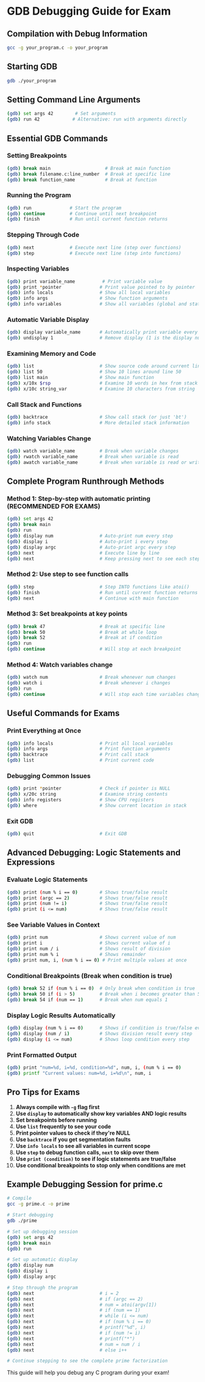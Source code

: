 # GDB Debugging Guide for Exam

## Compilation with Debug Information
```bash
gcc -g your_program.c -o your_program
```

## Starting GDB
```bash
gdb ./your_program
```

## Setting Command Line Arguments
```bash
(gdb) set args 42        # Set arguments
(gdb) run 42            # Alternative: run with arguments directly
```

## Essential GDB Commands

### Setting Breakpoints
```bash
(gdb) break main                    # Break at main function
(gdb) break filename.c:line_number  # Break at specific line
(gdb) break function_name           # Break at function
```

### Running the Program
```bash
(gdb) run              # Start the program
(gdb) continue         # Continue until next breakpoint
(gdb) finish           # Run until current function returns
```

### Stepping Through Code
```bash
(gdb) next             # Execute next line (step over functions)
(gdb) step             # Execute next line (step into functions)
```

### Inspecting Variables
```bash
(gdb) print variable_name          # Print variable value
(gdb) print *pointer              # Print value pointed to by pointer
(gdb) info locals                 # Show all local variables
(gdb) info args                   # Show function arguments
(gdb) info variables              # Show all variables (global and static)
```

### Automatic Variable Display
```bash
(gdb) display variable_name       # Automatically print variable every step
(gdb) undisplay 1                 # Remove display (1 is the display number)
```

### Examining Memory and Code
```bash
(gdb) list                        # Show source code around current line
(gdb) list 50                     # Show 10 lines around line 50
(gdb) list main                   # Show main function
(gdb) x/10x $rsp                  # Examine 10 words in hex from stack
(gdb) x/10c string_var            # Examine 10 characters from string
```

### Call Stack and Functions
```bash
(gdb) backtrace                   # Show call stack (or just 'bt')
(gdb) info stack                  # More detailed stack information
```

### Watching Variables Change
```bash
(gdb) watch variable_name         # Break when variable changes
(gdb) rwatch variable_name        # Break when variable is read
(gdb) awatch variable_name        # Break when variable is read or written
```

## Complete Program Runthrough Methods

### Method 1: Step-by-step with automatic printing (RECOMMENDED FOR EXAMS)
```bash
(gdb) set args 42
(gdb) break main
(gdb) run
(gdb) display num                 # Auto-print num every step
(gdb) display i                   # Auto-print i every step
(gdb) display argc                # Auto-print argc every step
(gdb) next                        # Execute line by line
(gdb) next                        # Keep pressing next to see each step
```

### Method 2: Use step to see function calls
```bash
(gdb) step                        # Step INTO functions like atoi()
(gdb) finish                      # Run until current function returns
(gdb) next                        # Continue with main function
```

### Method 3: Set breakpoints at key points
```bash
(gdb) break 47                    # Break at specific line
(gdb) break 50                    # Break at while loop
(gdb) break 52                    # Break at if condition
(gdb) run
(gdb) continue                    # Will stop at each breakpoint
```

### Method 4: Watch variables change
```bash
(gdb) watch num                   # Break whenever num changes
(gdb) watch i                     # Break whenever i changes
(gdb) run
(gdb) continue                    # Will stop each time variables change
```

## Useful Commands for Exams

### Print Everything at Once
```bash
(gdb) info locals                 # Print all local variables
(gdb) info args                   # Print function arguments
(gdb) backtrace                   # Print call stack
(gdb) list                        # Print current code
```

### Debugging Common Issues
```bash
(gdb) print *pointer              # Check if pointer is NULL
(gdb) x/20c string                # Examine string contents
(gdb) info registers              # Show CPU registers
(gdb) where                       # Show current location in stack
```

### Exit GDB
```bash
(gdb) quit                        # Exit GDB
```

## Advanced Debugging: Logic Statements and Expressions

### Evaluate Logic Statements
```bash
(gdb) print (num % i == 0)        # Shows true/false result
(gdb) print (argc == 2)           # Shows true/false result
(gdb) print (num != i)            # Shows true/false result
(gdb) print (i <= num)            # Shows true/false result
```

### See Variable Values in Context
```bash
(gdb) print num                   # Shows current value of num
(gdb) print i                     # Shows current value of i
(gdb) print num / i               # Shows result of division
(gdb) print num % i               # Shows remainder
(gdb) print num, i, (num % i == 0) # Print multiple values at once
```

### Conditional Breakpoints (Break when condition is true)
```bash
(gdb) break 52 if (num % i == 0)  # Only break when condition is true
(gdb) break 50 if (i > 5)         # Break when i becomes greater than 5
(gdb) break 54 if (num == 1)      # Break when num equals 1
```

### Display Logic Results Automatically
```bash
(gdb) display (num % i == 0)      # Shows if condition is true/false every step
(gdb) display (num / i)           # Shows division result every step
(gdb) display (i <= num)          # Shows loop condition every step
```

### Print Formatted Output
```bash
(gdb) print "num=%d, i=%d, condition=%d", num, i, (num % i == 0)
(gdb) printf "Current values: num=%d, i=%d\n", num, i
```

## Pro Tips for Exams

1. **Always compile with `-g` flag first**
2. **Use `display` to automatically show key variables AND logic results**
3. **Set breakpoints before running**
4. **Use `list` frequently to see your code**
5. **Print pointer values to check if they're NULL**
6. **Use `backtrace` if you get segmentation faults**
7. **Use `info locals` to see all variables in current scope**
8. **Use `step` to debug function calls, `next` to skip over them**
9. **Use `print (condition)` to see if logic statements are true/false**
10. **Use conditional breakpoints to stop only when conditions are met**

## Example Debugging Session for prime.c

```bash
# Compile
gcc -g prime.c -o prime

# Start debugging
gdb ./prime

# Set up debugging session
(gdb) set args 42
(gdb) break main
(gdb) run

# Set up automatic display
(gdb) display num
(gdb) display i
(gdb) display argc

# Step through the program
(gdb) next                        # i = 2
(gdb) next                        # if (argc == 2)
(gdb) next                        # num = atoi(argv[1])
(gdb) next                        # if (num == 1)
(gdb) next                        # while (i <= num)
(gdb) next                        # if (num % i == 0)
(gdb) next                        # printf("%d", i)
(gdb) next                        # if (num != i)
(gdb) next                        # printf("*")
(gdb) next                        # num = num / i
(gdb) next                        # else i++

# Continue stepping to see the complete prime factorization
```

This guide will help you debug any C program during your exam!
